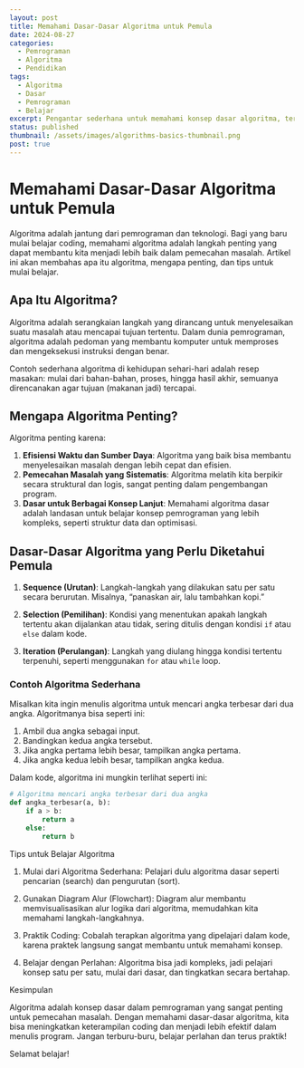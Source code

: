 ```yaml
---
layout: post
title: Memahami Dasar-Dasar Algoritma untuk Pemula
date: 2024-08-27
categories:
  - Pemrograman
  - Algoritma
  - Pendidikan
tags:
  - Algoritma
  - Dasar
  - Pemrograman
  - Belajar
excerpt: Pengantar sederhana untuk memahami konsep dasar algoritma, termasuk contoh dan tips belajar yang bermanfaat bagi pemula.
status: published
thumbnail: /assets/images/algorithms-basics-thumbnail.png
post: true
---
```


# Memahami Dasar-Dasar Algoritma untuk Pemula

Algoritma adalah jantung dari pemrograman dan teknologi. Bagi yang baru mulai belajar coding, memahami algoritma adalah langkah penting yang dapat membantu kita menjadi lebih baik dalam pemecahan masalah. Artikel ini akan membahas apa itu algoritma, mengapa penting, dan tips untuk mulai belajar.

## Apa Itu Algoritma?

Algoritma adalah serangkaian langkah yang dirancang untuk menyelesaikan suatu masalah atau mencapai tujuan tertentu. Dalam dunia pemrograman, algoritma adalah pedoman yang membantu komputer untuk memproses dan mengeksekusi instruksi dengan benar.

Contoh sederhana algoritma di kehidupan sehari-hari adalah resep masakan: mulai dari bahan-bahan, proses, hingga hasil akhir, semuanya direncanakan agar tujuan (makanan jadi) tercapai.

## Mengapa Algoritma Penting?

Algoritma penting karena:

1. **Efisiensi Waktu dan Sumber Daya**: Algoritma yang baik bisa membantu menyelesaikan masalah dengan lebih cepat dan efisien.
2. **Pemecahan Masalah yang Sistematis**: Algoritma melatih kita berpikir secara struktural dan logis, sangat penting dalam pengembangan program.
3. **Dasar untuk Berbagai Konsep Lanjut**: Memahami algoritma dasar adalah landasan untuk belajar konsep pemrograman yang lebih kompleks, seperti struktur data dan optimisasi.

## Dasar-Dasar Algoritma yang Perlu Diketahui Pemula

1. **Sequence (Urutan)**: Langkah-langkah yang dilakukan satu per satu secara berurutan. Misalnya, “panaskan air, lalu tambahkan kopi.”
   
2. **Selection (Pemilihan)**: Kondisi yang menentukan apakah langkah tertentu akan dijalankan atau tidak, sering ditulis dengan kondisi `if` atau `else` dalam kode.
   
3. **Iteration (Perulangan)**: Langkah yang diulang hingga kondisi tertentu terpenuhi, seperti menggunakan `for` atau `while` loop.

### Contoh Algoritma Sederhana

Misalkan kita ingin menulis algoritma untuk mencari angka terbesar dari dua angka. Algoritmanya bisa seperti ini:

1. Ambil dua angka sebagai input.
2. Bandingkan kedua angka tersebut.
3. Jika angka pertama lebih besar, tampilkan angka pertama.
4. Jika angka kedua lebih besar, tampilkan angka kedua.

Dalam kode, algoritma ini mungkin terlihat seperti ini:

```python
# Algoritma mencari angka terbesar dari dua angka
def angka_terbesar(a, b):
    if a > b:
        return a
    else:
        return b
```
Tips untuk Belajar Algoritma

1. Mulai dari Algoritma Sederhana: Pelajari dulu algoritma dasar seperti pencarian (search) dan pengurutan (sort).


2. Gunakan Diagram Alur (Flowchart): Diagram alur membantu memvisualisasikan alur logika dari algoritma, memudahkan kita memahami langkah-langkahnya.


3. Praktik Coding: Cobalah terapkan algoritma yang dipelajari dalam kode, karena praktek langsung sangat membantu untuk memahami konsep.


4. Belajar dengan Perlahan: Algoritma bisa jadi kompleks, jadi pelajari konsep satu per satu, mulai dari dasar, dan tingkatkan secara bertahap.



Kesimpulan

Algoritma adalah konsep dasar dalam pemrograman yang sangat penting untuk pemecahan masalah. Dengan memahami dasar-dasar algoritma, kita bisa meningkatkan keterampilan coding dan menjadi lebih efektif dalam menulis program. Jangan terburu-buru, belajar perlahan dan terus praktik!

Selamat belajar!